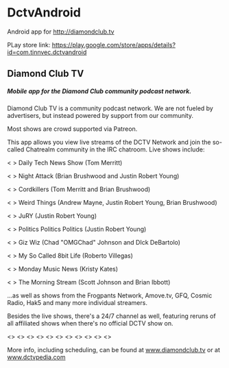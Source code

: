 # DctvAndroid
Android app for http://diamondclub.tv

PLay store link: https://play.google.com/store/apps/details?id=com.tinnvec.dctvandroid

## Diamond Club TV

##### Mobile app for the Diamond Club community podcast network.

Diamond Club TV is a community podcast network. We are not fueled by advertisers, but instead powered by support from our community. 

Most shows are crowd supported via Patreon.

This app allows you view live streams of the DCTV Network and join the so-called Chatrealm community in the IRC chatroom. Live shows include: 

< > Daily Tech News Show (Tom Merritt)

< > Night Attack (Brian Brushwood and Justin Robert Young)

< > Cordkillers (Tom Merritt and Brian Brushwood)

< > Weird Things (Andrew Mayne, Justin Robert Young, Brian Brushwood)

< > JuRY (Justin Robert Young)

< > Politics Politics Politics (Justin Robert Young)

< > Giz Wiz (Chad "OMGChad" Johnson and DIck DeBartolo)

< > My So Called 8bit Life (Roberto Villegas)

< > Monday Music News (Kristy Kates)

< > The Morning Stream (Scott Johnson and Brian Ibbott)

...as well as shows from the Frogpants Network, Amove.tv, GFQ, Cosmic Radio, Hak5 and many more individual streamers.

Besides the live shows, there's a 24/7 channel as well, featuring reruns of all affiliated shows when there's no official DCTV show on. 

<> <> <> <> <> <> <> <> <> <> <>

More info, including scheduling, can be found at www.diamondclub.tv or at www.dctvpedia.com




